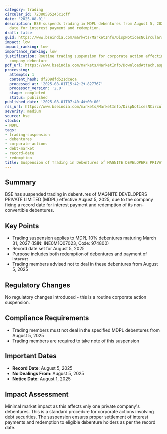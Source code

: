 ```yaml
---
category: trading
circular_id: 72380585245c1cff
date: '2025-08-01'
description: BSE suspends trading in MDPL debentures from August 5, 2025 due to record
  date for interest payment and redemption.
draft: false
guid: https://www.bseindia.com/markets/MarketInfo/DispNoticesNCirculars.aspx?Noticeid={3D5E8A47-FB02-40CF-9C82-132E19F91F42}&noticeno=20250801-13&dt=08/01/2025&icount=13&totcount=73&flag=0
impact: low
impact_ranking: low
importance_ranking: low
justification: Routine trading suspension for corporate action affecting single private
  company debenture
pdf_url: https://www.bseindia.com/markets/MarketInfo/DownloadAttach.aspx?id=20250801-13&attachedId=
processing:
  attempts: 1
  content_hash: df209dfd521dceca
  processed_at: '2025-08-01T15:42:29.827767'
  processor_version: '2.0'
  stage: completed
  status: published
published_date: '2025-08-01T07:40:40+00:00'
rss_url: https://www.bseindia.com/markets/MarketInfo/DispNoticesNCirculars.aspx?Noticeid={3D5E8A47-FB02-40CF-9C82-132E19F91F42}&noticeno=20250801-13&dt=08/01/2025&icount=13&totcount=73&flag=0
severity: medium
source: bse
stocks:
- MDPL
tags:
- trading-suspension
- debentures
- corporate-actions
- debt-market
- record-date
- redemption
title: Suspension of Trading in Debentures of MAGNITE DEVELOPERS PRIVATE LIMITED
---
```


## Summary

BSE has suspended trading in debentures of MAGNITE DEVELOPERS PRIVATE LIMITED (MDPL) effective August 5, 2025, due to the company fixing a record date for interest payment and redemption of its non-convertible debentures.

## Key Points

- Trading suspension applies to MDPL 10% debentures maturing March 31, 2027 (ISIN: INE0M1Q07023, Code: 974800)
- Record date set for August 5, 2025
- Purpose includes both redemption of debentures and payment of interest
- Trading members advised not to deal in these debentures from August 5, 2025

## Regulatory Changes

No regulatory changes introduced - this is a routine corporate action suspension.

## Compliance Requirements

- Trading members must not deal in the specified MDPL debentures from August 5, 2025
- Trading members are required to take note of this suspension

## Important Dates

- **Record Date**: August 5, 2025
- **No Dealings From**: August 5, 2025
- **Notice Date**: August 1, 2025

## Impact Assessment

Minimal market impact as this affects only one private company's debentures. This is a standard procedure for corporate actions involving debt securities. The suspension ensures proper settlement of interest payments and redemption to eligible debenture holders as per the record date.